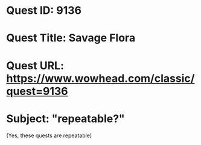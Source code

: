 # Quest ID: 9136
# Quest Title: Savage Flora
# Quest URL: https://www.wowhead.com/classic/quest=9136
# Subject: "repeatable?"
(Yes, these quests are repeatable)